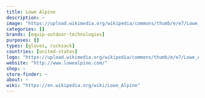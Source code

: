 ```yaml
---
title: Lowe Alpine
description: ~
image: "https://upload.wikimedia.org/wikipedia/commons/thumb/e/e7/Lowe_Alpine_Logo.jpg/220px-Lowe_Alpine_Logo.jpg"
categories: []
brands: [equip-outdoor-technologies]
purposes: []
types: [gloves, rucksack]
countries: [united-states]
logo: "https://upload.wikimedia.org/wikipedia/commons/thumb/e/e7/Lowe_Alpine_Logo.jpg/220px-Lowe_Alpine_Logo.jpg"
website: "http://www.lowealpine.com/"
shop: ~
store-finder: ~
about: ~
wiki: "https://en.wikipedia.org/wiki/Lowe_Alpine"
---
```


